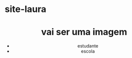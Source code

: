 # site-laura
<!DOCTYPE html>
<html lang="en">
<head>
    <meta charset="UTF-8">
    <meta name="viewport" content="width=device-width, initial-scale=1.0">
    <title>Document</title>
    <link rel="stylesheet" href="style.css">
</head>
<body>
    <header>
        <h1>vai ser uma imagem </h1>
        <ul>
            <li>estudante</li>
            <li>escola</li>
        </ul>
    </header>
</body>
</html>
